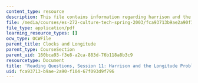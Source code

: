 ```yaml
---
content_type: resource
description: This file contains information regarding harrison and the longitude problem.
file: /media/courses/es-272-culture-tech-spring-2003/fca93713b9ae2a90f10467f093d9f796_MITES_272S03_q11.pdf
file_type: application/pdf
learning_resource_types: []
ocw_type: OCWFile
parent_title: Clocks and Longitude
parent_type: CourseSection
parent_uid: 160bca93-f3e8-a2ca-883d-76b118a8b3c9
resourcetype: Document
title: 'Reading Questions, Session 11: Harrison and the Longitude Problem'
uid: fca93713-b9ae-2a90-f104-67f093d9f796
---
```

